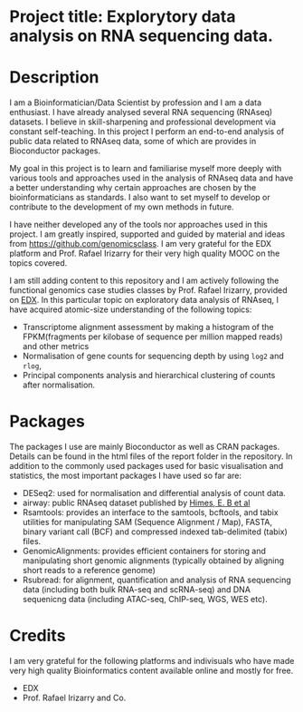 # Project title: Explorytory data analysis on RNA sequencing data.

# Description
I am a Bioinformatician/Data Scientist by profession and I am a data enthusiast. I have already analysed several RNA sequencing (RNAseq) datasets. I believe in skill-sharpening and professional development via constant self-teaching. 
In this project I perform an end-to-end analysis of public data related to RNAseq data, some of which are provides in Bioconductor packages. 

My goal in this project is to learn and familiarise myself more deeply with various tools and approaches used in the analysis of RNAseq data and have a better understanding why certain approaches are chosen 
by the bioinformaticians as standards. I also want to set myself to develop or contribute to the development of my own methods in future.

I have neither developed any of the tools nor approaches used in this project. I am greatly inspired, supported and guided by material and ideas from https://github.com/genomicsclass. 
I am very grateful for the EDX platform and Prof. Rafael Irizarry  for their very high quality MOOC on the topics covered. 

I am still adding content to this repository and I am actively following the functional genomics case studies classes by Prof. Rafael Irizarry, provided on 
[EDX](https://learning.edx.org/course/course-v1:HarvardX+PH525.6x+2T2022/home). In this particular topic on exploratory data analysis of RNAseq, I have acquired atomic-size understanding of the following topics:
- Transcriptome alignment assessment by making a histogram of the FPKM(fragments per kilobase of sequence per million mapped reads) and other metrics
- Normalisation of gene counts for sequencing depth by using `log2` and `rlog`,
- Principal components analysis and hierarchical clustering of counts after normalisation.
  
# Packages
The packages I use are mainly Bioconductor as well as CRAN packages. Details can be found in the html files of the report folder in the repository. In addition to the 
commonly used packages used for basic visualisation and statistics, the most important packages I have used so far are:
- DESeq2: used for normalisation and differential analysis of count data.
- airway: public RNAseq dataset published by [Himes, E. B et al](http://www.ncbi.nlm.nih.gov/pubmed/24926665)
- Rsamtools: provides an interface to the samtools, bcftools, and tabix utilities for manipulating SAM (Sequence Alignment / Map), FASTA, binary variant call (BCF) and compressed indexed tab-delimited (tabix) files.
- GenomicAlignments: provides efficient containers for storing and manipulating short genomic alignments (typically obtained by aligning short reads to a reference genome)
- Rsubread: for alignment, quantification and analysis of RNA sequencing data (including both bulk RNA-seq and scRNA-seq) and DNA sequenicng data (including ATAC-seq, ChIP-seq, WGS, WES etc).

# Credits
I am very grateful for the following platforms and indivisuals who have made very high quality Bioinformatics content available online and mostly for free.
- EDX
- Prof. Rafael Irizarry and Co. 
